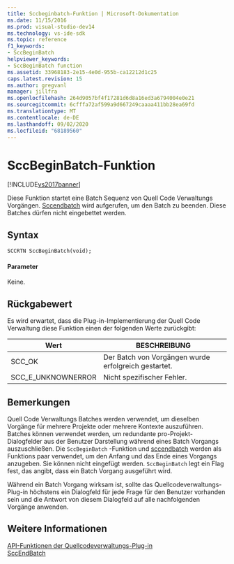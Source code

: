 ```yaml
---
title: Sccbeginbatch-Funktion | Microsoft-Dokumentation
ms.date: 11/15/2016
ms.prod: visual-studio-dev14
ms.technology: vs-ide-sdk
ms.topic: reference
f1_keywords:
- SccBeginBatch
helpviewer_keywords:
- SccBeginBatch function
ms.assetid: 33968183-2e15-4e0d-955b-ca12212d1c25
caps.latest.revision: 15
ms.author: gregvanl
manager: jillfra
ms.openlocfilehash: 264d9057bf4f17281d6d8a16ed3a6794004e0e21
ms.sourcegitcommit: 6cfffa72af599a9d667249caaaa411bb28ea69fd
ms.translationtype: MT
ms.contentlocale: de-DE
ms.lasthandoff: 09/02/2020
ms.locfileid: "68189560"
---
```

# <a name="sccbeginbatch-function"></a>SccBeginBatch-Funktion
[!INCLUDE[vs2017banner](../includes/vs2017banner.md)]

Diese Funktion startet eine Batch Sequenz von Quell Code Verwaltungs Vorgängen. [Sccendbatch](../extensibility/sccendbatch-function.md) wird aufgerufen, um den Batch zu beenden. Diese Batches dürfen nicht eingebettet werden.  
  
## <a name="syntax"></a>Syntax  
  
```cpp#  
SCCRTN SccBeginBatch(void);  
```  
  
#### <a name="parameters"></a>Parameter  
 Keine.  
  
## <a name="return-value"></a>Rückgabewert  
 Es wird erwartet, dass die Plug-in-Implementierung der Quell Code Verwaltung diese Funktion einen der folgenden Werte zurückgibt:  
  
|Wert|BESCHREIBUNG|  
|-----------|-----------------|  
|SCC_OK|Der Batch von Vorgängen wurde erfolgreich gestartet.|  
|SCC_E_UNKNOWNERROR|Nicht spezifischer Fehler.|  
  
## <a name="remarks"></a>Bemerkungen  
 Quell Code Verwaltungs Batches werden verwendet, um dieselben Vorgänge für mehrere Projekte oder mehrere Kontexte auszuführen. Batches können verwendet werden, um redundante pro-Projekt-Dialogfelder aus der Benutzer Darstellung während eines Batch Vorgangs auszuschließen. Die `SccBeginBatch` -Funktion und [sccendbatch](../extensibility/sccendbatch-function.md) werden als Funktions paar verwendet, um den Anfang und das Ende eines Vorgangs anzugeben. Sie können nicht eingefügt werden. `SccBeginBatch` legt ein Flag fest, das angibt, dass ein Batch Vorgang ausgeführt wird.  
  
 Während ein Batch Vorgang wirksam ist, sollte das Quellcodeverwaltungs-Plug-in höchstens ein Dialogfeld für jede Frage für den Benutzer vorhanden sein und die Antwort von diesem Dialogfeld auf alle nachfolgenden Vorgänge anwenden.  
  
## <a name="see-also"></a>Weitere Informationen  
 [API-Funktionen der Quellcodeverwaltungs-Plug-in](../extensibility/source-control-plug-in-api-functions.md)   
 [SccEndBatch](../extensibility/sccendbatch-function.md)
